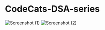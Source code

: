 # CodeCats-DSA-series
![Screenshot (1)](https://github.com/PriyankaBais/CodeCats-DSA-series/assets/142255049/e43b6dfc-4278-40fd-8836-6952cb87befa)
![Screenshot (2)](https://github.com/PriyankaBais/CodeCats-DSA-series/assets/142255049/7d2d5c5d-15dd-48f7-a6b4-0e3ad192c135)
